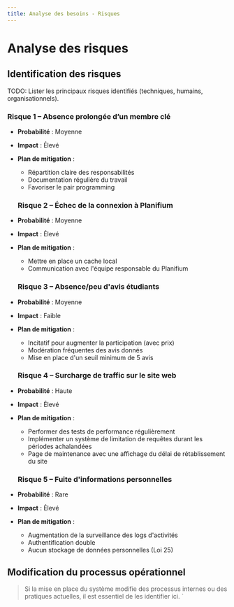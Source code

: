 ```yaml
---
title: Analyse des besoins - Risques
---
```


# Analyse des risques

## Identification des risques

TODO: Lister les principaux risques identifiés (techniques, humains, organisationnels).

### Risque 1 – Absence prolongée d’un membre clé  

- **Probabilité** : Moyenne  
- **Impact** : Élevé  
- **Plan de mitigation** :  
  - Répartition claire des responsabilités  
  - Documentation régulière du travail  
  - Favoriser le pair programming

  ### Risque 2 –  Échec de la connexion à Planifium 

- **Probabilité** : Moyenne
- **Impact** : Élevé  
- **Plan de mitigation** :  
  - Mettre en place un cache local
  - Communication avec l'équipe responsable du Planifium

  ### Risque 3 – Absence/peu d'avis étudiants  

- **Probabilité** : Moyenne  
- **Impact** : Faible 
- **Plan de mitigation** :  
  - Incitatif pour augmenter la participation (avec prix)
  - Modération fréquentes des avis donnés
  - Mise en place d'un seuil minimum de 5 avis

  ### Risque 4 – Surcharge de traffic sur le site web

- **Probabilité** : Haute  
- **Impact** : Élevé  
- **Plan de mitigation** :  
  - Performer des tests de performance régulièrement   
  - Implémenter un système de limitation de requêtes durant les périodes achalandées  
  - Page de maintenance avec une affichage du délai de rétablissement du site

  ### Risque 5 – Fuite d'informations personnelles

- **Probabilité** : Rare  
- **Impact** : Élevé  
- **Plan de mitigation** :  
  - Augmentation de la surveillance des logs d'activités  
  - Authentification double
  - Aucun stockage de données personnelles (Loi 25)

## Modification du processus opérationnel

> Si la mise en place du système modifie des processus internes ou des pratiques actuelles, il est essentiel de les identifier ici. `